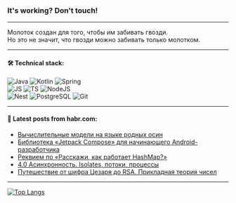 ### It's working? Don't touch!

---
Молоток создан для того, чтобы им забивать гвозди. <br>
Но это не значит, что гвозди можно забивать только молотком.

---

#### 🛠️ Technical stack:

![Java](https://img.shields.io/badge/Java-informational?logo=Oracle&style=flat&logoColor=white&color=FF4500)
![Kotlin](https://img.shields.io/badge/Kotlin-informational?logo=Kotlin&style=flat&logoColor=white&color=774D97)
![Spring](https://img.shields.io/badge/SpringBoot-informational?logo=SpringBoot&style=flat&logoColor=white&color=6DB33F) <br>
![JS](https://img.shields.io/badge/JS-informational?logo=javaScript&style=flat&logoColor=black&color=F7Df1E)
![TS](https://img.shields.io/badge/TypeScript-informational?logo=typeScript&style=flat&logoColor=black&color=0667A8)
![NodeJS](https://img.shields.io/badge/NodeJS-informational?logo=node.js&style=flat&logoColor=white&color=70A760) <br>
![Nest](https://img.shields.io/badge/NestJS-informational?logo=NestJS&style=flat&logoColor=white&color=E0234E)
![PostgreSQL](https://img.shields.io/badge/PostgreSQL-informational?logo=PostgreSQL&style=flat&logoColor=white&color=DAA520)
![Git](https://img.shields.io/badge/Git-informational?logo=git&style=flat&logoColor=white&color=778899)

___

#### 💬 Latest posts from habr.com:

<!-- BLOG-POST-LIST:START -->
- [Вычислительные модели на языке родных осин](https://habr.com/ru/companies/first/articles/757530/?utm_source=habrahabr&utm_medium=rss&utm_campaign=757530)
- [Библиотека «Jetpack Compose» для начинающего Android-разработчика](https://habr.com/ru/articles/757572/?utm_source=habrahabr&utm_medium=rss&utm_campaign=757572)
- [Реквием по «Расскажи, как работает HashMap?»](https://habr.com/ru/articles/757510/?utm_source=habrahabr&utm_medium=rss&utm_campaign=757510)
- [4.0 Асинхронность. Isolates, потоки, процессы](https://habr.com/ru/articles/756404/?utm_source=habrahabr&utm_medium=rss&utm_campaign=756404)
- [Путешествие от шифра Цезаря до RSA. Прикладная теория чисел](https://habr.com/ru/articles/757558/?utm_source=habrahabr&utm_medium=rss&utm_campaign=757558)
<!-- BLOG-POST-LIST:END -->

---
[![Top Langs](https://github-readme-stats-git-master-advtsetting-gmailcom.vercel.app/api/top-langs/?username=zloylis&langs_count=10&hide_title=false&title_color=e6edf3&size_weight=0.5&count_weight=0.5&layout=compact&hide_border=true&theme=dracula)](https://github.com/zloylis)

<!-- ![GitHub stats](https://github-readme-stats-git-master-advtsetting-gmailcom.vercel.app/api?username=zloylis&show_icons=true&hide_border=true&theme=dracula&hide_title=true&include_all_commits=true&count_private=true&hide=contribs&hide_rank=true) -->
